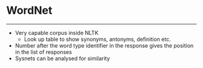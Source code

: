 # WordNet
---

* Very capable corpus inside NLTK
  * Look up table to show synonyms, antonyms, definition etc.
* Number after the word type identifier in the response gives the position in the list of responses
* Sysnets can be analysed for similarity

